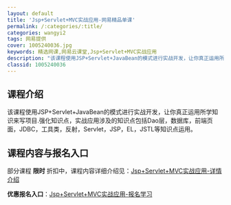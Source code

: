 ```yaml
---
layout: default
title: 'Jsp+Servlet+MVC实战应用-网易精品单课'
permalink: /:categories/:title/
categories: wangyi2
tags: 网易提供
cover: 1005240036.jpg
keywords: 精选网课,网易云课堂,Jsp+Servlet+MVC实战应用
description: "该课程使用JSP+Servlet+JavaBean的模式进行实战开发，让你真正运用所学知识来写项目.强化知识点，实战应用涉及的知识点包括Dao层，数据库，前端页面，JDBC，工具类，反射，S"
classid: 1005240036
---
```


## 课程介绍

该课程使用JSP+Servlet+JavaBean的模式进行实战开发，让你真正运用所学知识来写项目.强化知识点，实战应用涉及的知识点包括Dao层，数据库，前端页面，JDBC，工具类，反射，Servlet，JSP，EL，JSTL等知识点运用。

## 课程内容与报名入口

部分课程 **限时** 折扣中，课程内容详细介绍见：[Jsp+Servlet+MVC实战应用-详情介绍](https://study.163.com/course/introduction/1005240036.htm?share=1&shareId=1025206652&utm_campaign=share&utm_medium=iphoneShare&utm_source=&utm_u=1025206652)

**优惠报名入口**：[Jsp+Servlet+MVC实战应用-报名学习](https://study.163.com/course/introduction/1005240036.htm?share=1&shareId=1025206652&utm_campaign=share&utm_medium=iphoneShare&utm_source=&utm_u=1025206652)


